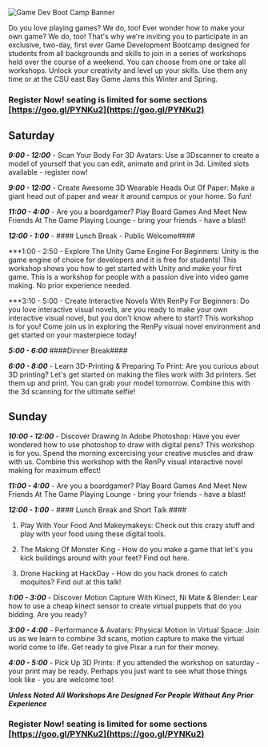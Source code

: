 ![Game Dev Boot Camp Banner](banner.png "Game Dev Boot Camp Banner")

Do you love playing games? We do, too! Ever wonder how to make your own game? We do, too! That's why we're inviting you to participate in an exclusive, two-day, first ever Game Development Bootcamp designed for students from all backgrounds and skills to join in a series of workshops held over the course of a weekend.  You can choose from one or take all workshops.  Unlock your creativity  and level up your skills. Use them any time or at the CSU east Bay Game Jams this Winter and Spring.

### Register Now! seating is limited for some sections [https://goo.gl/PYNKu2](https://goo.gl/PYNKu2) ###


## Saturday ##
***9:00 - 12:00*** - Scan Your Body For 3D Avatars: Use a 3Dscanner to create a model of yourself that you can edit, animate and print in 3d. Limited slots available  - register now!

***9:00 - 12:00*** - Create Awesome 3D Wearable Heads Out Of Paper: Make a giant head out of paper and wear it around campus or your home.  So fun!

***11:00 - 4:00*** - Are you a boardgamer? Play Board Games And Meet New Friends At The Game Playing Lounge - bring your friends - have a blast!

***12:00 - 1:00*** - #### Lunch Break - Public Welcome####

***1:00 - 2:50 - Explore The Unity Game Engine For Beginners: Unity is the game engine of choice for developers and it is free for students! This workshop shows you how to get started with Unity and make your first game.  This is a workshop for people with a passion dive into video game making.  No prior experience needed. 


***3:10 - 5:00  - Create Interactive Novels With RenPy For Beginners: Do you love interactive visual novels, are you ready to make your own interactive visual novel, but you don't know where to start?  This workshop is for you! Come join us in exploring the RenPy visual novel environment and get started on your masterpiece today!

***5:00 - 6:00*** ####Dinner Break####

***6:00 - 8:00*** - Learn 3D-Printing	 & Preparing To Print: Are you curious about 3D printing?  Let's get started on making the files work with 3d printers.  Set them up and print.  You can grab your model tomorrow.  Combine this with the 3d scanning for the ultimate selfie!


## Sunday ##
***10:00 - 12:00***  - Discover Drawing In Adobe Photoshop: Have you ever wondered how to use photoshop to draw with digital pens?  This workshop is for you.  Spend the morning excercising your creative muscles and draw with us. Combine this workshop with the RenPy visual interactive novel making for maximum effect!


***11:00 - 4:00*** - Are you a boardgamer? Play Board Games And Meet New Friends At The Game Playing Lounge - bring your friends - have a blast!

***12:00 - 1:00*** - #### Lunch Break and Short Talk #### 

1. Play With Your Food And Makeymakeys: Check out this crazy stuff and play with your food using these digital tools.

2. The Making Of Monster King - How do you make a game that let's you kick buildings around with your feet? Find out here.

3. Drone Hacking at HackDay - How do you hack drones to catch moquitos? Find out at this talk!

***1:00 - 3:00*** - Discover Motion Capture With Kinect, Ni Mate & Blender: Lear how to use a cheap kinect sensor to create virtual puppets that do you bidding.  Are you ready?

***3:00 - 4:00*** - Performance & Avatars: Physical Motion In Virtual Space: Join us as we learn to combine 3d scans, motion capture to make the virtual world come to life.  Get ready to give Pixar a run for their money.

***4:00 - 5:00*** - Pick Up 3D Prints: if you attended the workshop on saturday - your print may be ready.  Perhaps you just want to see what those things look like - you are welcome too!

***Unless Noted All Workshops Are Designed For People Without Any Prior Experience***

### Register Now! seating is limited for some sections [https://goo.gl/PYNKu2](https://goo.gl/PYNKu2) ###

